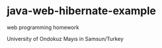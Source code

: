 # java-web-hibernate-example
web programming homework

University of Ondokuz Mayıs in Samsun/Turkey
